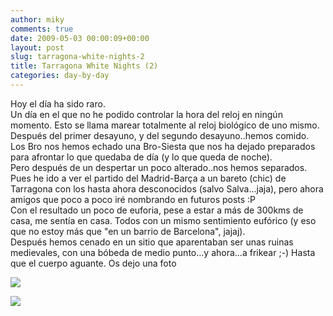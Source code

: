 ```yaml
---
author: miky
comments: true
date: 2009-05-03 00:00:09+00:00
layout: post
slug: tarragona-white-nights-2
title: Tarragona White Nights (2)
categories: day-by-day
---
```


Hoy el día ha sido raro.  
Un día en el que no he podido controlar la hora del reloj en ningún momento. Esto se llama marear totalmente al reloj biológico de uno mismo. Después del primer desayuno, y del segundo desayuno..hemos comido. Los Bro nos hemos echado una Bro-Siesta que nos ha dejado preparados para afrontar lo que quedaba de día (y lo que queda de noche).  
Pero después de un despertar un poco alterado..nos hemos separados. Pues he ido a ver el partido del Madrid-Barça a un bareto (chic) de Tarragona con los hasta ahora desconocidos (salvo Salva...jaja), pero ahora amigos que poco a poco iré nombrando en futuros posts :P  
Con el resultado un poco de euforia, pese a estar a más de 300kms de casa, me sentía en casa. Todos con un mismo sentimiento eufórico (y eso que no estoy más que "en un barrio de Barcelona", jajaj).  
Después hemos cenado en un sitio que aparentaban ser unas ruinas medievales, con una bóbeda de medio punto...y ahora...a frikear ;-) Hasta que el cuerpo aguante. Os dejo una foto  


[![](http://farm4.static.flickr.com/3364/3494843598_7bc1f08b17.jpg?v=0)  
](http://www.flickr.com/photos/sopmacsl/3494843598/in/set-72157617506319479/)

  
  


![](http://img.zemanta.com/pixy.gif?x-id=251c7894-ebe6-8e53-b9cf-956c003b6f1a)
